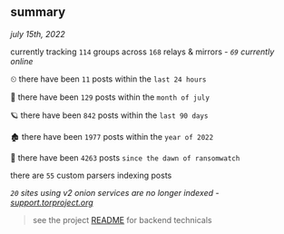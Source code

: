 
## summary
_july 15th, 2022_

currently tracking `114` groups across `168` relays & mirrors - _`69` currently online_

⏲ there have been `11` posts within the `last 24 hours`

🦈 there have been `129` posts within the `month of july`

🪐 there have been `842` posts within the `last 90 days`

🏚 there have been `1977` posts within the `year of 2022`

🦕 there have been `4263` posts `since the dawn of ransomwatch`

there are `55` custom parsers indexing posts

_`20` sites using v2 onion services are no longer indexed - [support.torproject.org](https://support.torproject.org/onionservices/v2-deprecation/)_

> see the project [README](https://github.com/joshhighet/ransomwatch#ransomwatch--) for backend technicals
